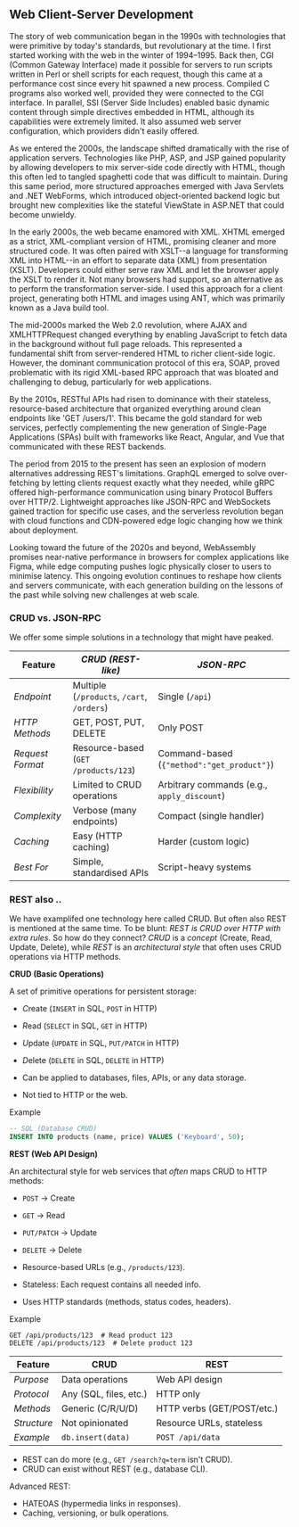 
## Web Client-Server Development

The story of web communication began in the 1990s with technologies that were primitive by today's
standards, but revolutionary at the time. I first started working with the web in the winter of 1994–1995.
Back then, CGI (Common Gateway Interface) made it possible for servers to run scripts written in Perl
or shell scripts for each request, though this came at a performance cost since every hit spawned a new
process. Compiled C programs also worked well, provided they were connected to the CGI interface. In
parallel, SSI (Server Side Includes) enabled basic dynamic content through simple directives embedded
in HTML, although its capabilities were extremely limited. It also assumed web server configuration,
which providers didn't easily offered.

As we entered the 2000s, the landscape shifted dramatically with the rise of application servers. Technologies
like PHP, ASP, and JSP gained popularity by allowing developers to mix server-side code directly with HTML,
though this often led to tangled spaghetti code that was difficult to maintain. During this same period, more
structured approaches emerged with Java Servlets and .NET WebForms, which introduced object-oriented backend
logic but brought new complexities like the stateful ViewState in ASP.NET that could become unwieldy.

In the early 2000s, the web became enamored with XML. XHTML emerged as a strict, XML-compliant version
of HTML, promising cleaner and more structured code. It was often paired with XSLT--a language
for transforming XML into HTML--in an effort to separate data (XML) from presentation (XSLT).
Developers could either serve raw XML and let the browser apply the XSLT to render it. Not many
browsers had support, so an alternative as to perform the transformation server-side. I used this
approach for a client project, generating both HTML and images using ANT, which was primarily known
as a Java build tool.

The mid-2000s marked the Web 2.0 revolution, where AJAX and XMLHTTPRequest changed everything by enabling
JavaScript to fetch data in the background without full page reloads. This represented a fundamental shift
from server-rendered HTML to richer client-side logic. However, the dominant communication protocol of this
era, SOAP, proved problematic with its rigid XML-based RPC approach that was bloated and challenging to
debug, particularly for web applications.

By the 2010s, RESTful APIs had risen to dominance with their stateless, resource-based architecture that
organized everything around clean endpoints like 'GET /users/1'. This became the gold standard for web
services, perfectly complementing the new generation of Single-Page Applications (SPAs) built with
frameworks like React, Angular, and Vue that communicated with these REST backends.

The period from 2015 to the present has seen an explosion of modern alternatives addressing REST's limitations.
GraphQL emerged to solve over-fetching by letting clients request exactly what they needed, while gRPC
offered high-performance communication using binary Protocol Buffers over HTTP/2. Lightweight approaches
like JSON-RPC and WebSockets gained traction for specific use cases, and the serverless revolution began
with cloud functions and CDN-powered edge logic changing how we think about deployment.

Looking toward the future of the 2020s and beyond, WebAssembly promises near-native performance in browsers
for complex applications like Figma, while edge computing pushes logic physically closer to users to minimise
latency. This ongoing evolution continues to reshape how clients and servers communicate, with each generation
building on the lessons of the past while solving new challenges at web scale.


### CRUD vs. JSON-RPC

We offer some simple solutions in a technology that might have peaked.

| Feature        | *CRUD (REST-like)*                         | *JSON-RPC*                                |
|----------------|--------------------------------------------|-------------------------------------------|
| *Endpoint*     | Multiple (`/products`, `/cart`, `/orders`) | Single (`/api`)                           |
| *HTTP Methods* | GET, POST, PUT, DELETE                     | Only POST                                 |
| *Request Format* | Resource-based (`GET /products/123`)     | Command-based (`{"method":"get_product"}`)|
| *Flexibility*  | Limited to CRUD operations                 | Arbitrary commands (e.g., `apply_discount`) |
| *Complexity*   | Verbose (many endpoints)                   | Compact (single handler)                  |
| *Caching*      | Easy (HTTP caching)                        | Harder (custom logic)                     |
| *Best For*     | Simple, standardised APIs                  | Script-heavy systems                      |


### REST also ..

We have examplifed one technology here called CRUD. But often also REST is mentioned at the same time.
To be blunt: *REST is CRUD over HTTP with extra rules*. So how do they connect? *CRUD* is a *concept*
(Create, Read, Update, Delete), while *REST* is an *architectural style* that often uses CRUD operations
via HTTP methods.  


__CRUD (Basic Operations)__

A set of primitive operations for persistent storage:  
  - *C*reate (`INSERT` in SQL, `POST` in HTTP)  
  - *R*ead (`SELECT` in SQL, `GET` in HTTP)  
  - *U*pdate (`UPDATE` in SQL, `PUT/PATCH` in HTTP)  
  - *D*elete (`DELETE` in SQL, `DELETE` in HTTP)  

- Can be applied to databases, files, APIs, or any data storage.  
- Not tied to HTTP or the web.  

Example
  ```sql
  -- SQL (Database CRUD)
  INSERT INTO products (name, price) VALUES ('Keyboard', 50);
  ```

__REST (Web API Design)__

An architectural style for web services that *often* maps CRUD to HTTP methods:
  - `POST` → Create
  - `GET` → Read
  - `PUT/PATCH` → Update
  - `DELETE` → Delete

- Resource-based URLs (e.g., `/products/123`).
- Stateless: Each request contains all needed info.
- Uses HTTP standards (methods, status codes, headers).

Example
  ```http
  GET /api/products/123  # Read product 123
  DELETE /api/products/123  # Delete product 123
  ```

| Feature        | CRUD                    | REST                      |
|----------------|-------------------------|---------------------------|
| *Purpose*      | Data operations         | Web API design            |
| *Protocol*     | Any (SQL, files, etc.)  | HTTP only                 |
| *Methods*      | Generic (C/R/U/D)       | HTTP verbs (GET/POST/etc.)|
| *Structure*    | Not opinionated         | Resource URLs, stateless  |
| *Example*      | `db.insert(data)`       | `POST /api/data`          |

- REST can do more (e.g., `GET /search?q=term` isn't CRUD).
- CRUD can exist without REST (e.g., database CLI).

Advanced REST:
  - HATEOAS (hypermedia links in responses).
  - Caching, versioning, or bulk operations.
